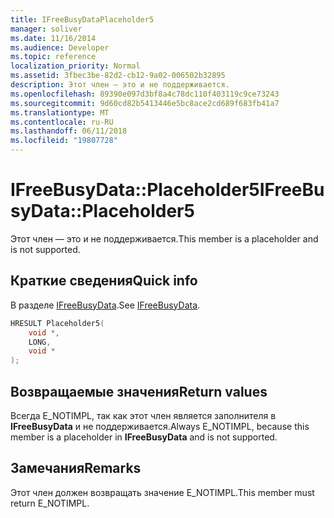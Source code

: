 ```yaml
---
title: IFreeBusyDataPlaceholder5
manager: soliver
ms.date: 11/16/2014
ms.audience: Developer
ms.topic: reference
localization_priority: Normal
ms.assetid: 3fbec3be-82d2-cb12-9a02-006502b32895
description: Этот член — это и не поддерживается.
ms.openlocfilehash: 89390e097d3bf8a4c78dc110f403119c9ce73243
ms.sourcegitcommit: 9d60cd82b5413446e5bc8ace2cd689f683fb41a7
ms.translationtype: MT
ms.contentlocale: ru-RU
ms.lasthandoff: 06/11/2018
ms.locfileid: "19807728"
---
```

# <a name="ifreebusydataplaceholder5"></a><span data-ttu-id="614d2-103">IFreeBusyData::Placeholder5</span><span class="sxs-lookup"><span data-stu-id="614d2-103">IFreeBusyData::Placeholder5</span></span>

<span data-ttu-id="614d2-104">Этот член — это и не поддерживается.</span><span class="sxs-lookup"><span data-stu-id="614d2-104">This member is a placeholder and is not supported.</span></span>
  
## <a name="quick-info"></a><span data-ttu-id="614d2-105">Краткие сведения</span><span class="sxs-lookup"><span data-stu-id="614d2-105">Quick info</span></span>

<span data-ttu-id="614d2-106">В разделе [IFreeBusyData](ifreebusydata.md).</span><span class="sxs-lookup"><span data-stu-id="614d2-106">See [IFreeBusyData](ifreebusydata.md).</span></span>
  
```cpp
HRESULT Placeholder5( 
    void *,  
    LONG,  
    void * 
);
```

## <a name="return-values"></a><span data-ttu-id="614d2-107">Возвращаемые значения</span><span class="sxs-lookup"><span data-stu-id="614d2-107">Return values</span></span>

<span data-ttu-id="614d2-108">Всегда E_NOTIMPL, так как этот член является заполнителя в **IFreeBusyData** и не поддерживается.</span><span class="sxs-lookup"><span data-stu-id="614d2-108">Always E_NOTIMPL, because this member is a placeholder in **IFreeBusyData** and is not supported.</span></span> 
  
## <a name="remarks"></a><span data-ttu-id="614d2-109">Замечания</span><span class="sxs-lookup"><span data-stu-id="614d2-109">Remarks</span></span>

<span data-ttu-id="614d2-110">Этот член должен возвращать значение E_NOTIMPL.</span><span class="sxs-lookup"><span data-stu-id="614d2-110">This member must return E_NOTIMPL.</span></span>
  


